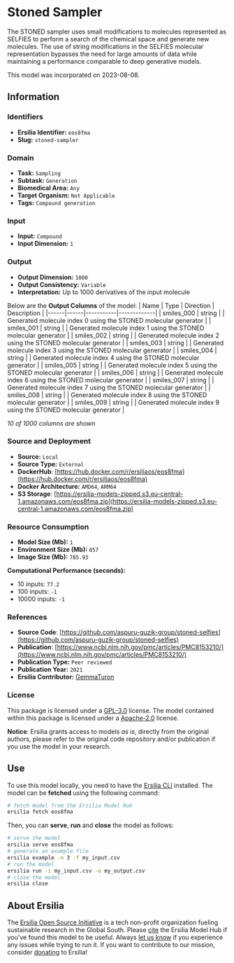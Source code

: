# Stoned Sampler

The STONED sampler uses small modifications to molecules represented as SELFIES to perform a search of the chemical space and generate new molecules. The use of string modifications in the SELFIES molecular representation bypasses the need for large amounts of data while maintaining a performance comparable to deep generative models.

This model was incorporated on 2023-08-08.

## Information
### Identifiers
- **Ersilia Identifier:** `eos8fma`
- **Slug:** `stoned-sampler`

### Domain
- **Task:** `Sampling`
- **Subtask:** `Generation`
- **Biomedical Area:** `Any`
- **Target Organism:** `Not Applicable`
- **Tags:** `Compound generation`

### Input
- **Input:** `Compound`
- **Input Dimension:** `1`

### Output
- **Output Dimension:** `1000`
- **Output Consistency:** `Variable`
- **Interpretation:** Up to 1000 derivatives of the input molecule

Below are the **Output Columns** of the model:
| Name | Type | Direction | Description |
|------|------|-----------|-------------|
| smiles_000 | string |  | Generated molecule index 0 using the STONED molecular generator |
| smiles_001 | string |  | Generated molecule index 1 using the STONED molecular generator |
| smiles_002 | string |  | Generated molecule index 2 using the STONED molecular generator |
| smiles_003 | string |  | Generated molecule index 3 using the STONED molecular generator |
| smiles_004 | string |  | Generated molecule index 4 using the STONED molecular generator |
| smiles_005 | string |  | Generated molecule index 5 using the STONED molecular generator |
| smiles_006 | string |  | Generated molecule index 6 using the STONED molecular generator |
| smiles_007 | string |  | Generated molecule index 7 using the STONED molecular generator |
| smiles_008 | string |  | Generated molecule index 8 using the STONED molecular generator |
| smiles_009 | string |  | Generated molecule index 9 using the STONED molecular generator |

_10 of 1000 columns are shown_
### Source and Deployment
- **Source:** `Local`
- **Source Type:** `External`
- **DockerHub**: [https://hub.docker.com/r/ersiliaos/eos8fma](https://hub.docker.com/r/ersiliaos/eos8fma)
- **Docker Architecture:** `AMD64`, `ARM64`
- **S3 Storage**: [https://ersilia-models-zipped.s3.eu-central-1.amazonaws.com/eos8fma.zip](https://ersilia-models-zipped.s3.eu-central-1.amazonaws.com/eos8fma.zip)

### Resource Consumption
- **Model Size (Mb):** `1`
- **Environment Size (Mb):** `857`
- **Image Size (Mb):** `785.93`

**Computational Performance (seconds):**
- 10 inputs: `77.2`
- 100 inputs: `-1`
- 10000 inputs: `-1`

### References
- **Source Code**: [https://github.com/aspuru-guzik-group/stoned-selfies](https://github.com/aspuru-guzik-group/stoned-selfies)
- **Publication**: [https://www.ncbi.nlm.nih.gov/pmc/articles/PMC8153210/](https://www.ncbi.nlm.nih.gov/pmc/articles/PMC8153210/)
- **Publication Type:** `Peer reviewed`
- **Publication Year:** `2021`
- **Ersilia Contributor:** [GemmaTuron](https://github.com/GemmaTuron)

### License
This package is licensed under a [GPL-3.0](https://github.com/ersilia-os/ersilia/blob/master/LICENSE) license. The model contained within this package is licensed under a [Apache-2.0](LICENSE) license.

**Notice**: Ersilia grants access to models _as is_, directly from the original authors, please refer to the original code repository and/or publication if you use the model in your research.


## Use
To use this model locally, you need to have the [Ersilia CLI](https://github.com/ersilia-os/ersilia) installed.
The model can be **fetched** using the following command:
```bash
# fetch model from the Ersilia Model Hub
ersilia fetch eos8fma
```
Then, you can **serve**, **run** and **close** the model as follows:
```bash
# serve the model
ersilia serve eos8fma
# generate an example file
ersilia example -n 3 -f my_input.csv
# run the model
ersilia run -i my_input.csv -o my_output.csv
# close the model
ersilia close
```

## About Ersilia
The [Ersilia Open Source Initiative](https://ersilia.io) is a tech non-profit organization fueling sustainable research in the Global South.
Please [cite](https://github.com/ersilia-os/ersilia/blob/master/CITATION.cff) the Ersilia Model Hub if you've found this model to be useful. Always [let us know](https://github.com/ersilia-os/ersilia/issues) if you experience any issues while trying to run it.
If you want to contribute to our mission, consider [donating](https://www.ersilia.io/donate) to Ersilia!
